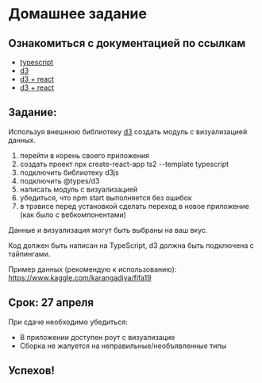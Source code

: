 # Домашнее задание

## Ознакомиться с документацией по ссылкам

- [typescript](https://www.typescriptlang.org/docs/handbook/basic-types.html)
- [d3](https://d3js.org/)
- [d3 + react](https://spin.atomicobject.com/2017/07/20/d3-react-typescript/)
- [d3 + react](https://medium.com/@jeffbutsch/using-d3-in-react-with-hooks-4a6c61f1d102)

## Задание:

Используя внешнюю библиотеку [d3](https://d3js.org/) создать модуль с визуализацией данных.

1. перейти в корень своего приложения
2. создать проект npx create-react-app ts2 --template typescript
3. подключить библиотеку d3js
4. подключить @types/d3
5. написать модуль с визуализацией
6. убедиться, что npm start выполняется без ошибок
7. в трэвисе перед установкой сделать переход в новое приложение (как было с вебкомпонентами)

Данные и визуализация могут быть выбраны на ваш вкус.

Код должен быть написан на TypeScript, d3 должна быть подключена с тайпингами.

Пример данных (рекомендую к использованию): https://www.kaggle.com/karangadiya/fifa19

## Срок: 27 апреля

При сдаче необходимо убедиться:

- В приложении доступен роут с визуализацие
- Сборка не жалуется на неправильные/необъявленные типы

## Успехов!

